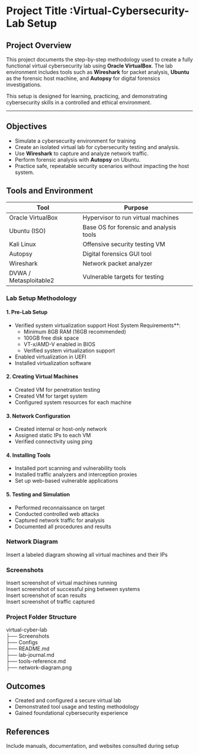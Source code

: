 # Project Title :Virtual-Cybersecurity-Lab Setup


## Project Overview  
This project documents the step-by-step methodology used to create a fully functional virtual cybersecurity lab using **Oracle VirtualBox**. The lab environment includes tools such as **Wireshark** for packet analysis, **Ubuntu** as the forensic host machine, and **Autopsy** for digital forensics investigations.

This setup is designed for learning, practicing, and demonstrating cybersecurity skills in a controlled and ethical environment.

---


## Objectives  
- Simulate a cybersecurity environment for training  
- Create an isolated virtual lab for cybersecurity testing and analysis.
- Use **Wireshark** to capture and analyze network traffic.
- Perform forensic analysis with **Autopsy** on Ubuntu.
- Practice safe, repeatable security scenarios without impacting the host system.


## Tools and Environment  
| Tool           | Purpose                               |
|----------------|----------------------------------------|
| Oracle VirtualBox | Hypervisor to run virtual machines |
| Ubuntu (ISO)   | Base OS for forensic and analysis tools |
| Kali Linux     | Offensive security testing VM          |
| Autopsy        | Digital forensics GUI tool             |
| Wireshark      | Network packet analyzer                |
| DVWA / Metasploitable2 | Vulnerable targets for testing |

### Lab Setup Methodology

#### 1.  Pre-Lab Setup
- Verified system virtualization support  Host System Requirements**:
  - Minimum 8GB RAM (16GB recommended)
  - 100GB free disk space
  - VT-x/AMD-V enabled in BIOS
  - Verified system virtualization support 
- Enabled virtualization in UEFI  
- Installed virtualization software

#### 2. Creating Virtual Machines  
- Created VM for penetration testing  
- Created VM for target system  
- Configured system resources for each machine

#### 3. Network Configuration  
- Created internal or host-only network  
- Assigned static IPs to each VM  
- Verified connectivity using ping

#### 4. Installing Tools  
- Installed port scanning and vulnerability tools  
- Installed traffic analyzers and interception proxies  
- Set up web-based vulnerable applications

#### 5. Testing and Simulation  
- Performed reconnaissance on target  
- Conducted controlled web attacks  
- Captured network traffic for analysis  
- Documented all procedures and results

### Network Diagram  
Insert a labeled diagram showing all virtual machines and their IPs

### Screenshots  
Insert screenshot of virtual machines running  
Insert screenshot of successful ping between systems  
Insert screenshot of scan results  
Insert screenshot of traffic captured

### Project Folder Structure  
virtual-cyber-lab  
├── Screenshots  
├── Configs  
├── README.md  
├── lab-journal.md  
├── tools-reference.md  
├── network-diagram.png

## Outcomes  
- Created and configured a secure virtual lab  
- Demonstrated tool usage and testing methodology    
- Gained foundational cybersecurity experience

## References  
Include manuals, documentation, and websites consulted during setup
